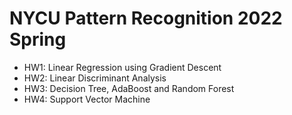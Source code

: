# NYCU Pattern Recognition 2022 Spring
* HW1: Linear Regression using Gradient Descent
* HW2: Linear Discriminant Analysis
* HW3: Decision Tree, AdaBoost and Random Forest
* HW4: Support Vector Machine